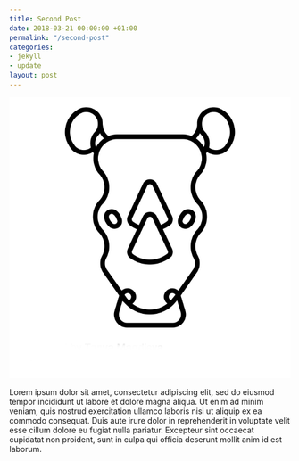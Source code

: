 ```yaml
---
title: Second Post
date: 2018-03-21 00:00:00 +01:00
permalink: "/second-post"
categories:
- jekyll
- update
layout: post
---
```


![rhino.png](assets/img/rhino.png)

Lorem ipsum dolor sit amet, consectetur adipiscing elit,
sed do eiusmod tempor incididunt ut labore et dolore magna aliqua.
Ut enim ad minim veniam, quis nostrud exercitation ullamco laboris nisi ut aliquip
ex ea commodo consequat. Duis aute irure dolor in reprehenderit in voluptate velit esse
cillum dolore eu fugiat nulla pariatur. Excepteur sint occaecat cupidatat non proident,
sunt in culpa qui officia deserunt mollit anim id est laborum.
